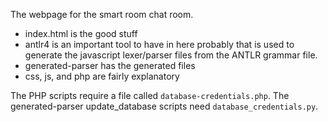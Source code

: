 The webpage for the smart room chat room.

* index.html is the good stuff
* antlr4 is an important tool to have in here probably that is used to generate the javascript lexer/parser files from the ANTLR grammar file.
* generated-parser has the generated files
* css, js, and php are fairly explanatory

The PHP scripts require a file called `database-credentials.php`.
The generated-parser update_database scripts need `database_credentials.py`.
